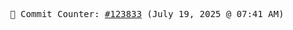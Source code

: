 <p align="center">
    <samp>
        📮 Commit Counter: <a href="https://github.com/Javascript-void0/Javascript-void0/commits/main">#123833</a> (July 19, 2025 @ 07:41 AM)
    </samp>
</p>